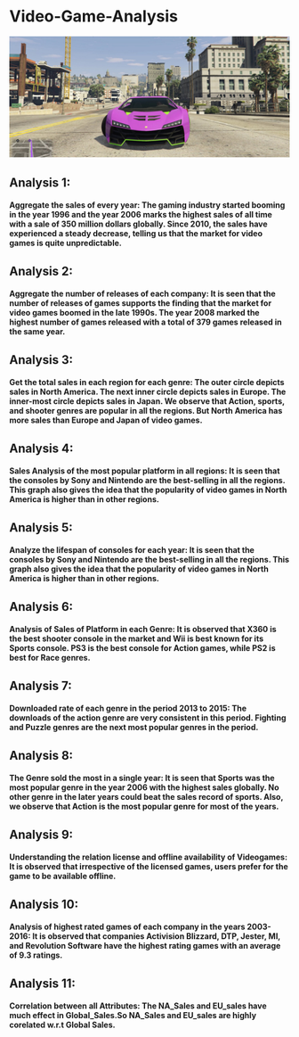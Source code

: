 # Video-Game-Analysis

![Alt text](https://github.com/VIVPM/Video-Game-Analysis/blob/main/car.jpeg)

<html>
<body>
<h2>Analysis 1: </h2><p><h4>Aggregate the sales of every year: The gaming industry started booming in the year 1996 and the year 2006 marks the highest sales of all time with a sale of 350 million dollars globally. Since 2010, the sales have experienced a steady decrease, telling us that the market for video games is quite unpredictable.</h4></p>
<h2>Analysis 2: </h2><p><h4>Aggregate the number of releases of each company: It is seen that the number of releases of games supports the finding that the market for video games boomed in the late 1990s. The year 2008 marked the highest number of games released with a total of 379 games released in the same year.</h4></p>
<h2>Analysis 3: </h2><p><h4>Get the total sales in each region for each genre: The outer circle depicts sales in North America. The next inner circle depicts sales in Europe. The inner-most circle depicts sales in Japan. We observe that Action, sports, and shooter genres are popular in all the regions. But North America has more sales than Europe and Japan of video games.</h4></p>
<h2>Analysis 4: </h2><p><h4>Sales Analysis of the most popular platform in all regions: It is seen that the consoles by Sony and Nintendo are the best-selling in all the regions. This graph also gives the idea that the popularity of video games in North America is higher than in other regions.</h4></p>
<h2>Analysis 5: </h2><p><h4>Analyze the lifespan of consoles for each year: It is seen that the consoles by Sony and Nintendo are the best-selling in all the regions. This graph also gives the idea that the popularity of video games in North America is higher than in other regions.</h4></p>
<h2>Analysis 6: </h2><p><h4>Analysis of Sales of Platform in each Genre:  It is observed that X360 is the best shooter console in the market and Wii is best known for its Sports console. PS3 is the best console for Action games, while PS2 is best for Race genres.</h4></p>
<h2>Analysis 7: </h2><p><h4>Downloaded rate of each genre in the period 2013 to 2015: The downloads of the action genre are very consistent in this period. Fighting and Puzzle genres are the next most popular genres in the period.</h4></p>
<h2>Analysis 8: </h2><p><h4>The Genre sold the most in a single year: It is seen that Sports was the most popular genre in the year 2006 with the highest sales globally. No other genre in the later years could beat the sales record of sports. Also, we observe that Action is the most popular genre for most of the years.</p>
<h2>Analysis 9: </h2><p><h4>Understanding the relation license and offline availability of Videogames: It is observed that irrespective of the licensed games, users prefer for the game to be available offline.</h4></p>
<h2>Analysis 10: </h2><p><h4>Analysis of highest rated games of each company in the years 2003-2016:  It is observed that companies Activision Blizzard, DTP, Jester, MI, and Revolution Software have the highest rating games with an average of 9.3 ratings.</h4></p>
<h2>Analysis 11: </h2><p><h4>Correlation between all Attributes: The NA_Sales and EU_sales have much effect in Global_Sales.So NA_Sales and EU_sales are highly corelated w.r.t Global Sales.</h4></p>
</body>
</html>
